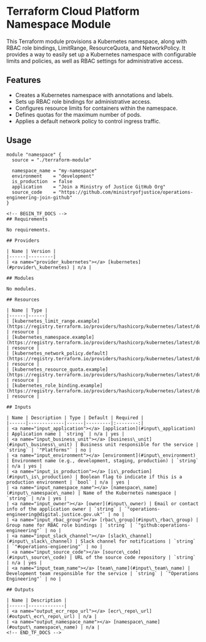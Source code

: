 # Terraform Cloud Platform Namespace Module

This Terraform module provisions a Kubernetes namespace, along with RBAC role bindings, LimitRange, ResourceQuota, and NetworkPolicy. It provides a way to easily set up a Kubernetes namespace with configurable limits and policies, as well as RBAC settings for administrative access.

## Features

- Creates a Kubernetes namespace with annotations and labels.
- Sets up RBAC role bindings for administrative access.
- Configures resource limits for containers within the namespace.
- Defines quotas for the maximum number of pods.
- Applies a default network policy to control ingress traffic.

## Usage

```hcl
module "namespace" {
  source = "./terraform-module"

  namespace_name = "my-namespace"
  environment    = "development"
  is_production  = false
  application    = "Join a Ministry of Justice GitHub Org"
  source_code    = "https://github.com/ministryofjustice/operations-engineering-join-github"
}
```
```
<!-- BEGIN_TF_DOCS -->
## Requirements

No requirements.

## Providers

| Name | Version |
|------|---------|
| <a name="provider_kubernetes"></a> [kubernetes](#provider\_kubernetes) | n/a |

## Modules

No modules.

## Resources

| Name | Type |
|------|------|
| [kubernetes_limit_range.example](https://registry.terraform.io/providers/hashicorp/kubernetes/latest/docs/resources/limit_range) | resource |
| [kubernetes_namespace.example](https://registry.terraform.io/providers/hashicorp/kubernetes/latest/docs/resources/namespace) | resource |
| [kubernetes_network_policy.default](https://registry.terraform.io/providers/hashicorp/kubernetes/latest/docs/resources/network_policy) | resource |
| [kubernetes_resource_quota.example](https://registry.terraform.io/providers/hashicorp/kubernetes/latest/docs/resources/resource_quota) | resource |
| [kubernetes_role_binding.example](https://registry.terraform.io/providers/hashicorp/kubernetes/latest/docs/resources/role_binding) | resource |

## Inputs

| Name | Description | Type | Default | Required |
|------|-------------|------|---------|:--------:|
| <a name="input_application"></a> [application](#input\_application) | Application name | `string` | n/a | yes |
| <a name="input_business_unit"></a> [business\_unit](#input\_business\_unit) | Business unit responsible for the service | `string` | `"Platforms"` | no |
| <a name="input_environment"></a> [environment](#input\_environment) | Environment name (e.g., development, staging, production) | `string` | n/a | yes |
| <a name="input_is_production"></a> [is\_production](#input\_is\_production) | Boolean flag to indicate if this is a production environment | `bool` | n/a | yes |
| <a name="input_namespace_name"></a> [namespace\_name](#input\_namespace\_name) | Name of the Kubernetes namespace | `string` | n/a | yes |
| <a name="input_owner"></a> [owner](#input\_owner) | Email or contact info of the application owner | `string` | `"operations-engineering@digital.justice.gov.uk"` | no |
| <a name="input_rbac_group"></a> [rbac\_group](#input\_rbac\_group) | Group name for RBAC role bindings | `string` | `"github:operations-engineering"` | no |
| <a name="input_slack_channel"></a> [slack\_channel](#input\_slack\_channel) | Slack channel for notifications | `string` | `"#operations-engieering"` | no |
| <a name="input_source_code"></a> [source\_code](#input\_source\_code) | URL of the source code repository | `string` | n/a | yes |
| <a name="input_team_name"></a> [team\_name](#input\_team\_name) | Development team responsible for the service | `string` | `"Operations Engineering"` | no |

## Outputs

| Name | Description |
|------|-------------|
| <a name="output_ecr_repo_url"></a> [ecr\_repo\_url](#output\_ecr\_repo\_url) | n/a |
| <a name="output_namespace_name"></a> [namespace\_name](#output\_namespace\_name) | n/a |
<!-- END_TF_DOCS -->
```
